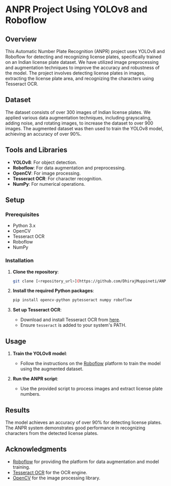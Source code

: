 # ANPR Project Using YOLOv8 and Roboflow

## Overview

This Automatic Number Plate Recognition (ANPR) project uses YOLOv8 and Roboflow for detecting and recognizing license plates, specifically trained on an Indian license plate dataset. We have utilized image preprocessing and augmentation techniques to improve the accuracy and robustness of the model. The project involves detecting license plates in images, extracting the license plate area, and recognizing the characters using Tesseract OCR.

## Dataset

The dataset consists of over 300 images of Indian license plates. We applied various data augmentation techniques, including grayscaling, adding noise, and rotating images, to increase the dataset to over 900 images. The augmented dataset was then used to train the YOLOv8 model, achieving an accuracy of over 90%.

## Tools and Libraries

- **YOLOv8**: For object detection.
- **Roboflow**: For data augmentation and preprocessing.
- **OpenCV**: For image processing.
- **Tesseract OCR**: For character recognition.
- **NumPy**: For numerical operations.

## Setup

### Prerequisites

- Python 3.x
- OpenCV
- Tesseract OCR
- Roboflow
- NumPy

### Installation

1. **Clone the repository**:

    ```bash
    git clone [<repository_url>](https://github.com/DhirajMuppineti/ANPR.git)
    ```

2. **Install the required Python packages**:

    ```bash
    pip install opencv-python pytesseract numpy roboflow
    ```

3. **Set up Tesseract OCR**:
    - Download and install Tesseract OCR from [here](https://github.com/tesseract-ocr/tesseract).
    - Ensure `tesseract` is added to your system's PATH.

## Usage

1. **Train the YOLOv8 model**:
    - Follow the instructions on the [Roboflow](https://roboflow.com) platform to train the model using the augmented dataset.

2. **Run the ANPR script**:
    - Use the provided script to process images and extract license plate numbers.

## Results

The model achieves an accuracy of over 90% for detecting license plates. The ANPR system demonstrates good performance in recognizing characters from the detected license plates.

## Acknowledgments

- [Roboflow](https://roboflow.com) for providing the platform for data augmentation and model training.
- [Tesseract OCR](https://github.com/tesseract-ocr/tesseract) for the OCR engine.
- [OpenCV](https://opencv.org) for the image processing library.
